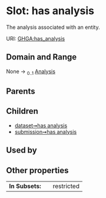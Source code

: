 
# Slot: has analysis


The analysis associated with an entity.

URI: [GHGA:has_analysis](https://w3id.org/GHGA/has_analysis)


## Domain and Range

None &#8594;  <sub>0..1</sub> [Analysis](Analysis.md)

## Parents


## Children

 *  [dataset➞has analysis](dataset_has_analysis.md)
 *  [submission➞has analysis](submission_has_analysis.md)

## Used by


## Other properties

|  |  |  |
| --- | --- | --- |
| **In Subsets:** | | restricted |

